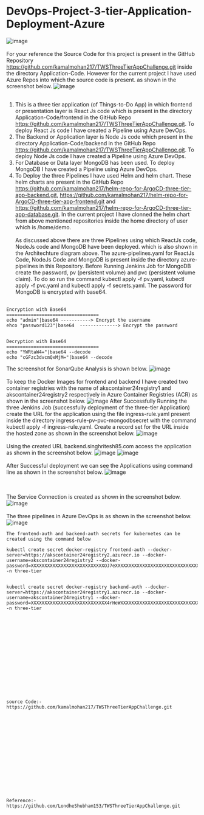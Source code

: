 # DevOps-Project-3-tier-Application-Deployment-Azure
![image](https://github.com/kamalmohan217/DevOps-Project-3-tier-Application-Deployment-Azure/assets/128888356/34f65635-ddad-4ffa-b8a3-18a7ecaebe41)
<br><br/>
For your reference the Source Code for this project is present in the GitHub Repository https://github.com/kamalmohan217/TWSThreeTierAppChallenge.git inside the directory Application-Code. However for the current project I have used Azure Repos into which the source code is present. as shown in the screenshot below.
![image](https://github.com/kamalmohan217/DevOps-Project-3-tier-Application-Deployment-Azure/assets/128888356/129bd84c-bb05-411b-bf30-22e006313736)
<br><br/>
1. This is a three tier application (of Things-to-Do App) in which frontend or presentation layer is React Js code which is present in the directory Application-Code/frontend in the GitHub Repo https://github.com/kamalmohan217/TWSThreeTierAppChallenge.git. To deploy React Js code I have created a Pipeline using Azure DevOps.
2. The Backend or Application layer is Node Js code which present in the directory Application-Code/backend in the GitHub Repo https://github.com/kamalmohan217/TWSThreeTierAppChallenge.git. To deploy Node Js code I have created a Pipeline using Azure DevOps.
3. For Database or Data layer MongoDB has been used. To deploy MongoDB I have created a Pipeline using Azure DevOps.
4. To Deploy the three Pipelines I have used Helm and helm chart. These helm charts are present in the GitHub Repo https://github.com/kamalmohan217/helm-repo-for-ArgoCD-three-tier-app-backend.git, https://github.com/kamalmohan217/helm-repo-for-ArgoCD-three-tier-app-frontend.git and https://github.com/kamalmohan217/helm-repo-for-ArgoCD-three-tier-app-database.git. In the current project I have clonned the helm chart from above mentioned repositories inside the home directory of user which is /home/demo.
<br><br/>
As discussed above there are three Pipelines using which ReactJs code, NodeJs code and MongoDB have been deployed. which is also shown in the Architechture diagram above. The azure-pipelines.yaml for ReactJs Code, NodeJs Code and MongoDB is present inside the directory azure-pipelines in this Repository. Before Running Jenkins Job for MongoDB create the password, pv (persistent volume) and pvc (persistent volume claim). To do so run the command kubectl apply -f pv.yaml, kubectl apply -f pvc.yaml and kubectl apply -f secrets.yaml. The password for MongoDB is encrypted with base64. 
<br><br/>
```
Encryption with Base64
==================================
echo "admin"|base64 -----------> Encrypt the username
ehco "password123"|base64  --------------> Encrypt the password


Decryption with Base64
==================================
echo "YWRtaW4="|base64 --decode
echo "cGFzc3dvcmQxMjM="|base64 --decode
```
The screenshot for SonarQube Analysis is shown below.
![image](https://github.com/kamalmohan217/DevOps-Project-3-tier-Application-Deployment-Azure/assets/128888356/9809fc4c-54b0-4188-ba50-966de90b78f6)
<br><br/>
To keep the Docker Images for frontend and backend I have created two container registries with the name of akscontainer24registry1 and akscontainer24registry2 respectively in Azure Container Registries (ACR) as shown in the screenshot below.
![image](https://github.com/kamalmohan217/DevOps-Project-3-tier-Application-Deployment-Azure/assets/128888356/1164e77e-2ec0-45ee-8b38-912dc657145c)
After Successfully Running the three Jenkins Job (successfully deployment of the three-tier Application) create the URL for the application using the file ingress-rule.yaml present inside the directory ingress-rule-pv-pvc-mongodbsecret with the command kubectl apply -f ingress-rule.yaml. Create a record set for the URL inside the hosted zone as shown in the screenshot below.
![image](https://github.com/kamalmohan217/DevOps-Project-3-tier-Application-Deployment-Azure/assets/128888356/4789f464-a7ae-43ba-aff2-92e1d4f38ce7)
<br><br/>
Using the created URL backend.singhritesh85.com access the application as shown in the screenshot below.
![image](https://github.com/kamalmohan217/DevOps-Project-3-tier-Application-Deployment-Azure/assets/128888356/ba049ecc-0e36-4a02-ab8c-a9a08469f9e0)
![image](https://github.com/kamalmohan217/DevOps-Project-3-tier-Application-Deployment-Azure/assets/128888356/f3e9fda1-3300-4d11-ac4f-5f228b59f6d4)
<br><br/>
After Successful deployment we can see the Applications using command line as shown in the screenshot below.
![image](https://github.com/kamalmohan217/DevOps-Project-3-tier-Application-Deployment-Azure/assets/128888356/e6f9caa8-c2b2-4176-aa2b-91c1cbbba9af)

<br><br/>
The Service Connection is created as shown in the screenshot below.
![image](https://github.com/kamalmohan217/DevOps-Project-3-tier-Application-Deployment-Azure/assets/128888356/eb91cf5b-c52e-456a-b457-6c3ee33988d7)
<br><br/>
The three pipelines in Azure DevOps is as shown in the screenshot below.
![image](https://github.com/kamalmohan217/DevOps-Project-3-tier-Application-Deployment-Azure/assets/128888356/509d8240-a3fd-426d-9ec3-1cad208bd707)
```
The frontend-auth and backend-auth secrets for kubernetes can be created using the command below

kubectl create secret docker-registry frontend-auth --docker-server=https://akscontainer24registry2.azurecr.io --docker-username=akscontainer24registry2 --docker-password=XXXXXXXXXXXXXXXXXXXXXXXXXXXOJ7eXXXXXXXXXXXXXXXXXXXXXXXXXXXXXXXXXXXFyh6 -n three-tier


kubectl create secret docker-registry backend-auth --docker-server=https://akscontainer24registry1.azurecr.io --docker-username=akscontainer24registry1 --docker-password=XXXXXXXXXXXXXXXXXXXXXXXXXXXX4rHeWXXXXXXXXXXXXXXXXXXXXXXXXXXXXXXXXX1skn -n three-tier
```
<br><br/>
<br><br/>
<br><br/>
<br><br/>
<br><br/>
<br><br/>
```
source Code:-  https://github.com/kamalmohan217/TWSThreeTierAppChallenge.git
```
<br><br/>
<br><br/>
<br><br/>
<br><br/>
<br><br/>
<br><br/>
```
Reference:-   https://github.com/LondheShubham153/TWSThreeTierAppChallenge.git
```
